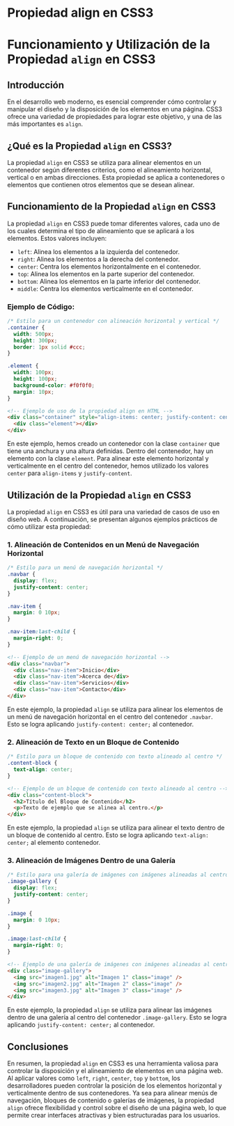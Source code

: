 # Propiedad align en CSS3

# Funcionamiento y Utilización de la Propiedad `align` en CSS3

## Introducción

En el desarrollo web moderno, es esencial comprender cómo controlar y manipular el diseño y la disposición de los elementos en una página. CSS3 ofrece una variedad de propiedades para lograr este objetivo, y una de las más importantes es `align`.

## ¿Qué es la Propiedad `align` en CSS3?

La propiedad `align` en CSS3 se utiliza para alinear elementos en un contenedor según diferentes criterios, como el alineamiento horizontal, vertical o en ambas direcciones. Esta propiedad se aplica a contenedores o elementos que contienen otros elementos que se desean alinear.

## Funcionamiento de la Propiedad `align` en CSS3

La propiedad `align` en CSS3 puede tomar diferentes valores, cada uno de los cuales determina el tipo de alineamiento que se aplicará a los elementos. Estos valores incluyen:

- `left`: Alinea los elementos a la izquierda del contenedor.
- `right`: Alinea los elementos a la derecha del contenedor.
- `center`: Centra los elementos horizontalmente en el contenedor.
- `top`: Alinea los elementos en la parte superior del contenedor.
- `bottom`: Alinea los elementos en la parte inferior del contenedor.
- `middle`: Centra los elementos verticalmente en el contenedor.

### Ejemplo de Código:

```css
/* Estilo para un contenedor con alineación horizontal y vertical */
.container {
  width: 500px;
  height: 300px;
  border: 1px solid #ccc;
}

.element {
  width: 100px;
  height: 100px;
  background-color: #f0f0f0;
  margin: 10px;
}
```

```html
<!-- Ejemplo de uso de la propiedad align en HTML -->
<div class="container" style="align-items: center; justify-content: center;">
  <div class="element"></div>
</div>
```

En este ejemplo, hemos creado un contenedor con la clase `container` que tiene una anchura y una altura definidas. Dentro del contenedor, hay un elemento con la clase `element`. Para alinear este elemento horizontal y verticalmente en el centro del contenedor, hemos utilizado los valores `center` para `align-items` y `justify-content`.

## Utilización de la Propiedad `align` en CSS3

La propiedad `align` en CSS3 es útil para una variedad de casos de uso en diseño web. A continuación, se presentan algunos ejemplos prácticos de cómo utilizar esta propiedad:

### 1. Alineación de Contenidos en un Menú de Navegación Horizontal

```css
/* Estilo para un menú de navegación horizontal */
.navbar {
  display: flex;
  justify-content: center;
}

.nav-item {
  margin: 0 10px;
}

.nav-item:last-child {
  margin-right: 0;
}
```

```html
<!-- Ejemplo de un menú de navegación horizontal -->
<div class="navbar">
  <div class="nav-item">Inicio</div>
  <div class="nav-item">Acerca de</div>
  <div class="nav-item">Servicios</div>
  <div class="nav-item">Contacto</div>
</div>
```

En este ejemplo, la propiedad `align` se utiliza para alinear los elementos de un menú de navegación horizontal en el centro del contenedor `.navbar`. Esto se logra aplicando `justify-content: center;` al contenedor.

### 2. Alineación de Texto en un Bloque de Contenido

```css
/* Estilo para un bloque de contenido con texto alineado al centro */
.content-block {
  text-align: center;
}
```

```html
<!-- Ejemplo de un bloque de contenido con texto alineado al centro -->
<div class="content-block">
  <h2>Título del Bloque de Contenido</h2>
  <p>Texto de ejemplo que se alinea al centro.</p>
</div>
```

En este ejemplo, la propiedad `align` se utiliza para alinear el texto dentro de un bloque de contenido al centro. Esto se logra aplicando `text-align: center;` al elemento contenedor.

### 3. Alineación de Imágenes Dentro de una Galería

```css
/* Estilo para una galería de imágenes con imágenes alineadas al centro */
.image-gallery {
  display: flex;
  justify-content: center;
}

.image {
  margin: 0 10px;
}

.image:last-child {
  margin-right: 0;
}
```

```html
<!-- Ejemplo de una galería de imágenes con imágenes alineadas al centro -->
<div class="image-gallery">
  <img src="imagen1.jpg" alt="Imagen 1" class="image" />
  <img src="imagen2.jpg" alt="Imagen 2" class="image" />
  <img src="imagen3.jpg" alt="Imagen 3" class="image" />
</div>
```

En este ejemplo, la propiedad `align` se utiliza para alinear las imágenes dentro de una galería al centro del contenedor `.image-gallery`. Esto se logra aplicando `justify-content: center;` al contenedor.

## Conclusiones

En resumen, la propiedad `align` en CSS3 es una herramienta valiosa para controlar la disposición y el alineamiento de elementos en una página web. Al aplicar valores como `left`, `right`, `center`, `top` y `bottom`, los desarrolladores pueden controlar la posición de los elementos horizontal y verticalmente dentro de sus contenedores. Ya sea para alinear menús de navegación, bloques de contenido o galerías de imágenes, la propiedad `align` ofrece flexibilidad y control sobre el diseño de una página web, lo que permite crear interfaces atractivas y bien estructuradas para los usuarios.
